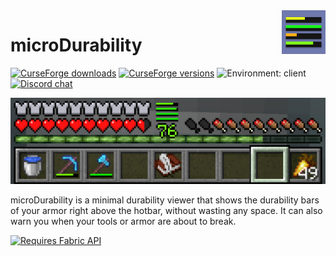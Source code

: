 <img height="70" align="right" src="./microdurability-1.18/src/main/resources/assets/microdurability/icon.png">

# microDurability
[![CurseForge downloads](https://cf.way2muchnoise.eu/microdurability.svg)](https://www.curseforge.com/minecraft/mc-mods/microdurability)
[![CurseForge versions](https://cf.way2muchnoise.eu/versions/microdurability.svg)](https://www.curseforge.com/minecraft/mc-mods/microdurability)
![Environment: client](https://img.shields.io/badge/environment-client-1976d2?style=flat)
[![Discord chat](https://img.shields.io/badge/chat%20on-discord-7289DA?logo=discord&logoColor=white)](https://discord.gg/6bTGYFppfz)

![Showcase image](./preview-images/hotbar.png)

microDurability is a minimal durability viewer that shows the durability bars of your armor right above the hotbar, without wasting any space. It can also warn you when your tools or armor are about to break. 

[<img src="https://i.imgur.com/Ol1Tcf8.png" alt="Requires Fabric API" width="170"/>](https://www.curseforge.com/minecraft/mc-mods/fabric-api)
